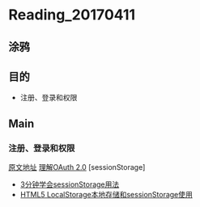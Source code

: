 # Reading_20170411
## 涂鸦

## 目的
- 注册、登录和权限

## Main
### 注册、登录和权限  

[原文地址](http://www.cnblogs.com/keepfool/p/5665953.html)
[理解OAuth 2.0](http://www.ruanyifeng.com/blog/2014/05/oauth_2_0.html)
[sessionStorage]
- [3分钟学会sessionStorage用法](http://blog.csdn.net/oaa608868/article/details/53539954)
- [HTML5 LocalStorage本地存储和sessionStorage使用](http://blog.csdn.net/qxs965266509/article/details/10012821)
